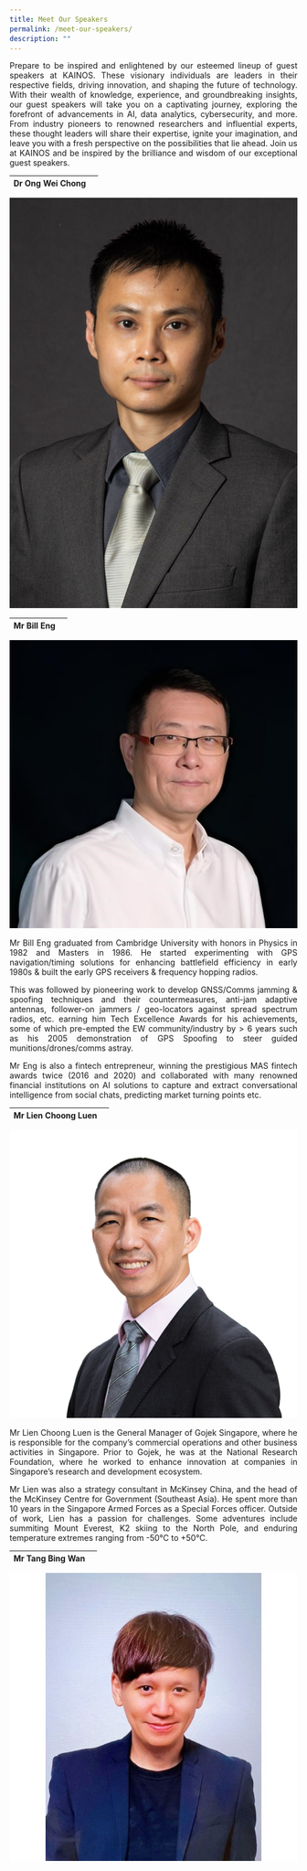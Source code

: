 ```yaml
---
title: Meet Our Speakers
permalink: /meet-our-speakers/
description: ""
---
```

<p style="text-align: justify;">Prepare to be inspired and enlightened by our esteemed lineup of guest speakers at KAINOS. These visionary individuals are leaders in their respective fields, driving innovation, and shaping the future of technology. With their wealth of knowledge, experience, and groundbreaking insights, our guest speakers will take you on a captivating journey, exploring the forefront of advancements in AI, data analytics, cybersecurity, and more. From industry pioneers to renowned researchers and influential experts, these thought leaders will share their expertise, ignite your imagination, and leave you with a fresh perspective on the possibilities that lie ahead. Join us at KAINOS and be inspired by the brilliance and wisdom of our exceptional guest speakers.</p>


|**Dr Ong Wei Chong**||
| -------- | -------- | 
![](/images/Speakers/dr%20ong%20wei%20chong.jpg)

|**Mr Bill Eng**||
| -------- | -------- | 
![](/images/Speakers/bill%20eng.jpg)
<p style="text-align: justify;">
Mr Bill Eng graduated from Cambridge University with honors in Physics in 1982 and Masters in 1986. He started experimenting with GPS navigation/timing solutions for enhancing battlefield efficiency in early 1980s &amp; built the early GPS receivers &amp; frequency hopping radios.</p>

<p style="text-align: justify;">This was followed by pioneering work to develop GNSS/Comms jamming &amp; spoofing techniques and their countermeasures, anti-jam adaptive antennas, follower-on jammers / geo-locators against spread spectrum radios, etc. earning him Tech Excellence Awards for his achievements, some of which pre-empted the EW community/industry by &gt; 6 years such as his 2005 demonstration of GPS Spoofing to steer guided munitions/drones/comms astray.</p>

<p style="text-align: justify;">Mr Eng is also a fintech entrepreneur, winning the prestigious MAS fintech awards twice (2016 and 2020) and collaborated with many renowned financial institutions on AI solutions to capture and extract conversational intelligence from social chats, predicting market turning points etc.</p>

|**Mr Lien Choong Luen**||
| -------- | -------- | 
![](/images/Speakers/lien%20choong%20luen.png)
<p style="text-align: justify;">Mr Lien Choong Luen is the General Manager of Gojek Singapore, where he is responsible for the company’s commercial operations and other business activities in Singapore. Prior to Gojek, he was at the National Research Foundation, where he worked to enhance innovation at companies in Singapore’s research and development ecosystem. </p>

<p style="text-align: justify;">Mr Lien was also a strategy consultant in McKinsey China, and the head of the McKinsey Centre for Government (Southeast Asia). He spent more than 10 years in the Singapore Armed Forces as a Special Forces officer. Outside of work, Lien has a passion for challenges. Some adventures include summiting Mount Everest, K2 skiing to the North Pole, and enduring temperature extremes ranging from -50°C to +50°C.</p>

|**Mr Tang Bing Wan**||
| -------- | -------- |
![](/images/Speakers/tang_bing_wan.jpg)